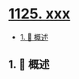 # [1125. xxx](https://github.com/Tdahuyou/TNotes.leetcode/tree/main/notes/1125.%20xxx)

<!-- region:toc -->

- [1. 📝 概述](#1--概述)

<!-- endregion:toc -->

## 1. 📝 概述
